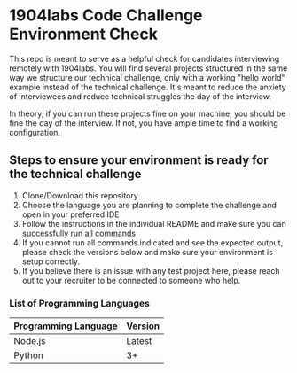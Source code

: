# 1904labs Code Challenge Environment Check

This repo is meant to serve as a helpful check for candidates interviewing remotely with 1904labs.  You will find several projects structured in the same way we structure our technical challenge, only with a working "hello world" example instead of the technical challenge.  It's meant to reduce the anxiety of interviewees and reduce technical struggles the day of the interview.

In theory, if you can run these projects fine on your machine, you should be fine the day of the interview.  If not, you have ample time to find a working configuration.

## Steps to ensure your environment is ready for the technical challenge
1) Clone/Download this repository
1) Choose the language you are planning to complete the challenge and open in your preferred IDE
1) Follow the instructions in the individual README and make sure you can successfully run all commands
  1) If you cannot run all commands indicated and see the expected output, please check the versions below and make sure your environment is setup correctly.
  1) If you believe there is an issue with any test project here, please reach out to your recruiter to be connected to someone who help.

### List of Programming Languages

| Programming Language | Version  |
|----------------------|----------|
| Node.js              | Latest   |
| Python               | 3+       |

